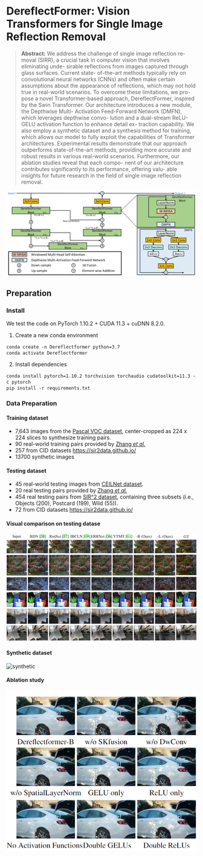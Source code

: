 # DereflectFormer: Vision Transformers for Single Image Reflection Removal

> **Abstract:** 
We address the challenge of single image reflection re-
moval (SIRR), a crucial task in computer vision that involves eliminating unde-
sirable reflections from images captured through glass surfaces. Current state-
of-the-art methods typically rely on convolutional neural networks (CNNs) and
often make certain assumptions about the appearance of reflections, which may
not hold true in real-world scenarios. To overcome these limitations, we pro-
pose a novel Transformer-based approach, DereflectFormer, inspired by the Swin
Transformer. Our architecture introduces a new module, the Depthwise Multi-
Activation Feed-Forward Network (DMFN), which leverages depthwise convo-
lution and a dual-stream ReLU-GELU activation function to enhance detail ex-
traction capability. We also employ a synthetic dataset and a synthesis method for
training, which allows our model to fully exploit the capabilities of Transformer
architectures. Experimental results demonstrate that our approach outperforms
state-of-the-art methods, providing more accurate and robust results in various
real-world scenarios. Furthermore, our ablation studies reveal that each compo-
nent of our architecture contributes significantly to its performance, offering valu-
able insights for future research in the field of single image reflection removal.

![DereflecFormer](figs/Dereflectformer.jpg)

## Preparation

### Install

We test the code on PyTorch 1.10.2 + CUDA 11.3 + cuDNN 8.2.0.

1. Create a new conda environment
```
conda create -n Dereflectformer python=3.7
conda activate Dereflectformer
```

2. Install dependencies
```
conda install pytorch=1.10.2 torchvision torchaudio cudatoolkit=11.3 -c pytorch
pip install -r requirements.txt
```

### Data Preparation

#### Training dataset
* 7,643 images from the
  [Pascal VOC dataset](http://host.robots.ox.ac.uk/pascal/VOC/), center-cropped as 224 x 224 slices to synthesize training pairs.
* 90 real-world training pairs provided by [Zhang *et al.*](https://github.com/ceciliavision/perceptual-reflection-removal)
* 257 from CID datasets https://sir2data.github.io/
* 13700 synthetic images

#### Testing dataset
* 45 real-world testing images from [CEILNet dataset](https://github.com/fqnchina/CEILNet).
* 20 real testing pairs provided by [Zhang *et al.*](https://github.com/ceciliavision/perceptual-reflection-removal)
* 454 real testing pairs from [SIR^2 dataset](https://sir2data.github.io/), containing three subsets (i.e., Objects (200), Postcard (199), Wild (55)).
* 72 from CID datasets https://sir2data.github.io/

#### Visual comparison on testing datase
![compare](figs/compare.png)

#### Synthetic dataset
![synthetic](figs/ynthetic.png)

#### Ablation study
![ablation](figs/ablation.png)

